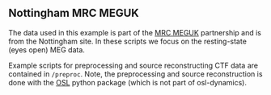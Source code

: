 Nottingham MRC MEGUK
--------------------

The data used in this example is part of the [MRC MEGUK](https://meguk.ac.uk/about/) partnership and is from the Nottingham site. In these scripts we focus on the resting-state (eyes open) MEG data.

Example scripts for preprocessing and source reconstructing CTF data are contained in `/preproc`. Note, the preprocessing and source reconstruction is done with the [OSL](https://github.com/OHBA-analysis/osl) python package (which is not part of osl-dynamics).
